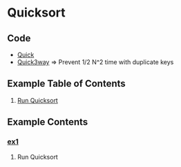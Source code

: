 # Quicksort

## Code
  * [Quick](../py/AlgsSedgewickWayne/Quick.py)
  * [Quick3way](../py/AlgsSedgewickWayne/Quick3way.py) 
    => Prevent 1/2 N^2 time with duplicate keys

## Example Table of Contents
  1. [Run Quicksort](#ex1)

## Example Contents
### [ex1](#example-contents)
1. Run Quicksort
